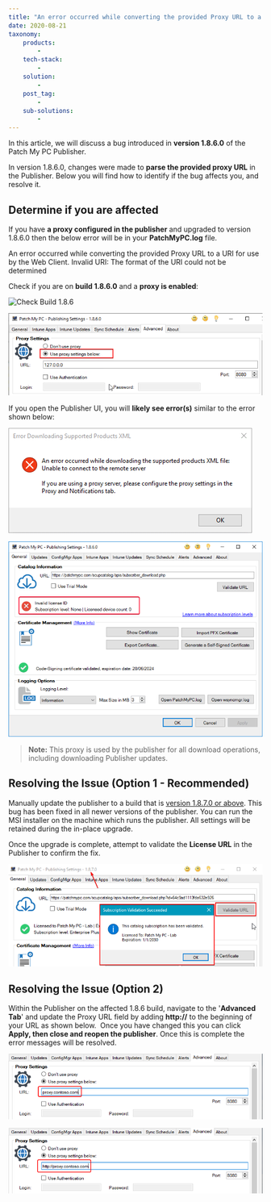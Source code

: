 ```yaml
---
title: "An error occurred while converting the provided Proxy URL to a URI"
date: 2020-08-21
taxonomy:
    products:
        - 
    tech-stack:
        - 
    solution:
        - 
    post_tag:
        - 
    sub-solutions:
        - 
---
```


In this article, we will discuss a bug introduced in **version 1.8.6.0** of the Patch My PC Publisher.

In version 1.8.6.0, changes were made to **parse the provided proxy URL** in the Publisher. Below you will find how to identify if the bug affects you, and resolve it.

## Determine if you are affected

If you have **a proxy configured in the publisher** and upgraded to version 1.8.6.0 then the below error will be in your **PatchMyPC.log** file.

An error occurred while converting the provided Proxy URL to a URI for use by the Web Client. Invalid URI: The format of the URI could not be determined

Check if you are on **build 1.8.6.0** and a **proxy is enabled**:

![Check Build 1.8.6](/_images/Version-1-8-6-Bug-Proxy.png "Check Build 1.8.6")

![](/_images/Proxy-Is-Enabled.png)

If you open the Publisher UI, you will **likely see error(s)** similar to the error shown below:

![SupportedProxy Can't Download Because Proxy Bug](/_images/Network-Error-SupportedProducts.png "SupportedProxy Can't Download Because Proxy Bug")

![Publisher Can't Validate License](/_images/Publisiher-License-Validation-Fails.png "Publisher Can't Validate License")

> **Note:** This proxy is used by the publisher for all download operations, including downloading Publisher updates.

## Resolving the Issue (Option 1 - Recommended)

Manually update the publisher to a build that is [version 1.8.7.0 or above](https://patchmypc.com/msi). This bug has been fixed in all newer versions of the publisher. You can run the MSI installer on the machine which runs the publisher. All settings will be retained during the in-place upgrade.

Once the upgrade is complete, attempt to validate the **License URL** in the Publisher to confirm the fix.

![Validate License after Proxy Bug](/_images/Validate-License-Proxy-Bug.png "Validate License after Proxy Bug")

## Resolving the Issue (Option 2)

Within the Publisher on the affected 1.8.6 build, navigate to the '**Advanced Tab**' and update the Proxy URL field by adding **http://** to the beginning of your URL as shown below.  Once you have changed this you can click **Apply, then close and reopen the publisher**. Once this is complete the error messages will be resolved. 

![](/_images/Proxy-No-HTTP.png)

![](/_images/Proxy-With-HTTP.png)